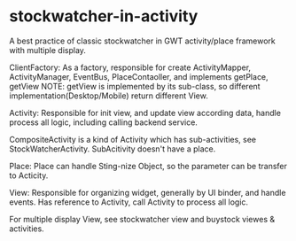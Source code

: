 stockwatcher-in-activity
========================

A best practice of classic stockwatcher in GWT activity/place framework with multiple display.

ClientFactory:
As a factory, responsible for create ActivityMapper, ActivityManager, EventBus, PlaceContaoller, and implements getPlace, getView
NOTE: getView is implemented by its sub-class, so different implementation(Desktop/Mobile) return different View.

Activity:
Responsible for init view, and update view according data, handle process all logic, including calling backend service.

CompositeActivity is a kind of Activity which has sub-activities, see StockWatcherActivity.
SubAcitivity doesn't have a place.

Place:
Place can handle Sting-nize Object, so the parameter can be transfer to Acticity.

View:
Responsible for organizing widget, generally by UI binder, and handle events.
Has reference to Activity, call Activity to process all logic.

For multiple display View, see stockwatcher view and buystock viewes & activities.